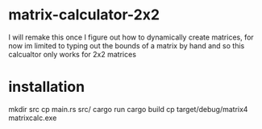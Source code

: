 # matrix-calculator-2x2
I will remake this once I figure out how to dynamically create matrices, for now im limited to typing out the bounds of a matrix by hand
and so this calcualtor only works for 2x2 matrices

# installation

mkdir src
cp main.rs src/
cargo run
cargo build
cp target/debug/matrix4 matrixcalc.exe
